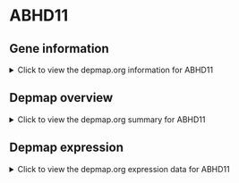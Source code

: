 <h1>ABHD11</h1>

<h2>Gene information</h2>
<details>
  <summary>Click to view the depmap.org information for ABHD11</summary>
  <iframe src="https://depmap.org/portal/gene/ABHD11?tab=about" style="border:none;width:100%;height:800px"></iframe>
</details>

<h2>Depmap overview</h2>
<details>
  <summary>Click to view the depmap.org summary for ABHD11</summary>
  <iframe src="https://depmap.org/portal/gene/ABHD11?tab=overview" style="border:none;width:100%;height:800px"></iframe>
</details>

<h2>Depmap expression</h2>
<details>
  <summary>Click to view the depmap.org expression data for ABHD11</summary>
  <iframe src="https://depmap.org/portal/gene/ABHD11?tab=characterization" style="border:none;width:100%;height:800px"></iframe>
</details>


<!--
<h2>Reactome Pathway diagram</h2>
PNAME
-->


